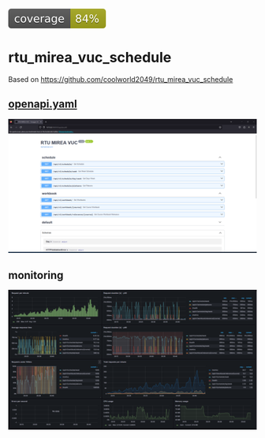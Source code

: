 ![coverage.svg](assets%2Fcoverage.svg)

# rtu_mirea_vuc_schedule

Based on https://github.com/coolworld2049/rtu_mirea_vuc_schedule

## [openapi.yaml](src%2Fschedule-service%2Fschedule_service%2Fpypi%2Fopenapi.yaml)

![schedule-service-api.png](assets%2Fschedule-service-api.png)

## monitoring

![monitoring.png](assets%2Fmonitoring-dashboard.png)
